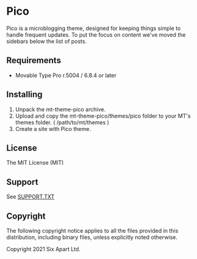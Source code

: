 # Pico 
Pico is a microblogging theme, designed for keeping things simple to handle frequent updates. To put the focus on content we've moved the sidebars below the list of posts.

## Requirements
* Movable Type Pro r.5004 / 6.8.4 or later

## Installing

1. Unpack the mt-theme-pico archive.
1. Upload and copy the mt-theme-pico/themes/pico folder to your MT's themes folder. ( /path/to/mt/themes )
1. Create a site with Pico theme.

## License

The MIT License (MIT)

## Support

See [SUPPORT.TXT](SUPPORT.TXT)

## Copyright

The following copyright notice applies to all the files provided in this distribution, including binary files, unless explicitly noted otherwise.

Copyright 2021 Six Apart Ltd.
